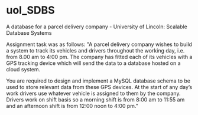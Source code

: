 # uol_SDBS
A database for a parcel delivery company - University of Lincoln: Scalable Database Systems

Assignment task was as follows:
"A parcel delivery company wishes to build a system to track its vehicles and drivers throughout
the working day, i.e. from 8.00 am to 4:00 pm. The company has fitted each of its vehicles with a
GPS tracking device which will send the data to a database hosted on a cloud system.

You are required to design and implement a MySQL database schema to be used to store
relevant data from these GPS devices. At the start of any day’s work drivers use whatever
vehicle is assigned to them by the company. Drivers work on shift basis so a morning shift is
from 8:00 am to 11:55 am and an afternoon shift is from 12:00 noon to 4:00 pm."
